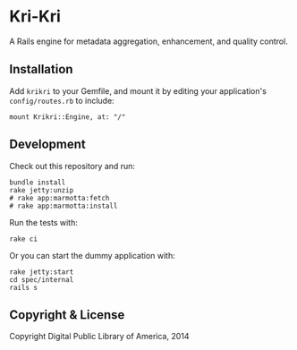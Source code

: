 Kri-Kri
=======

A Rails engine for metadata aggregation, enhancement, and quality control.

Installation
-------------

Add `krikri` to your Gemfile, and mount it by editing your application's `config/routes.rb`
to include:

    mount Krikri::Engine, at: "/"

Development
-----------

Check out this repository and run:

    bundle install
	rake jetty:unzip
    # rake app:marmotta:fetch
    # rake app:marmotta:install

Run the tests with:

    rake ci

Or you can start the dummy application with:

    rake jetty:start
	cd spec/internal
	rails s

Copyright & License
--------------------
	
Copyright Digital Public Library of America, 2014

